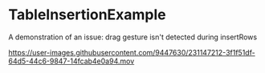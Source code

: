 # TableInsertionExample
A demonstration of an issue: drag gesture isn't detected during insertRows

https://user-images.githubusercontent.com/9447630/231147212-3f1f51df-64d5-44c6-9847-14fcab4e0a94.mov

